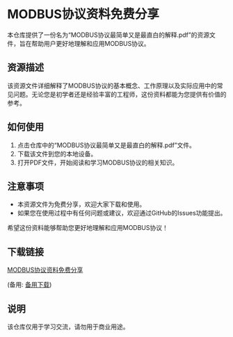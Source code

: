 # MODBUS协议资料免费分享

本仓库提供了一份名为“MODBUS协议最简单又是最直白的解释.pdf”的资源文件，旨在帮助用户更好地理解和应用MODBUS协议。

## 资源描述

该资源文件详细解释了MODBUS协议的基本概念、工作原理以及实际应用中的常见问题。无论您是初学者还是经验丰富的工程师，这份资料都能为您提供有价值的参考。

## 如何使用

1. 点击仓库中的“MODBUS协议最简单又是最直白的解释.pdf”文件。
2. 下载该文件到您的本地设备。
3. 打开PDF文件，开始阅读和学习MODBUS协议的相关知识。

## 注意事项

- 本资源文件为免费分享，欢迎大家下载和使用。
- 如果您在使用过程中有任何问题或建议，欢迎通过GitHub的Issues功能提出。

希望这份资料能够帮助您更好地理解和应用MODBUS协议！

## 下载链接
[MODBUS协议资料免费分享](https://pan.quark.cn/s/1a37a0a19c7c) 

(备用: [备用下载](https://pan.baidu.com/s/1tmA691znoumXvgQUyh9Hpw?pwd=1234))

## 说明

该仓库仅用于学习交流，请勿用于商业用途。
